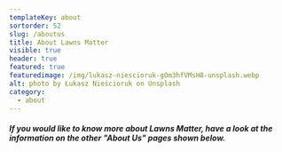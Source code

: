 ```yaml
---
templateKey: about
sortorder: 52
slug: /aboutus
title: About Lawns Matter
visible: true
header: true
featured: true
featuredimage: /img/lukasz-niescioruk-gOm3hfVMsH8-unsplash.webp
alt: photo by Łukasz Nieścioruk on Unsplash
category:
  - about
---
```


##### If you would like to know more about Lawns Matter, have a look at the information on the other "About Us" pages shown below.
